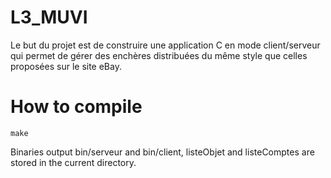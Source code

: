 L3_MUVI
=======

Le but du projet est de construire une application C en mode client/serveur qui permet de gérer des enchères distribuées du même style que celles proposées sur le site eBay.

How to compile
==============

`make`

Binaries output bin/serveur and bin/client, listeObjet and listeComptes are stored in the current directory.
